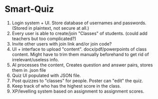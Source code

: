# Smart-Quiz

1. Login system + UI. Store database of usernames and passwords. (Stored in plaintext, not secure at all.)
2. Every user is able to create/join "Classes" of students. (could add teachers but too complicated?)
3. Invite other users with join link and/or join code?
4. UI + interface to upload "content". docx/pdf/powerpoints of class content. Might have to trim them manually beforehand to get rid of irrelevant/useless info.
5. AI processes the content, Creates question and answer pairs, stores them in .json file
6. Quiz UI populated with JSON file.
7. Post quizzes to "classes" for people. Poster can "edit" the quiz.
8. Keep track of who has the highest score in the class.
9. XP/levelling system based on assignment to assignment scores.